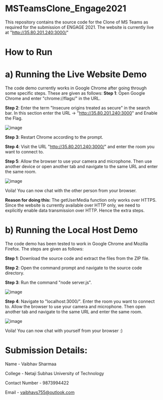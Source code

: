 # MSTeamsClone_Engage2021
This repository contains the source code for the Clone of MS Teams as required for the submission of ENGAGE 2021. 
The website is currently live at "http://35.80.201.240:3000/"

# How to Run
# a) Running the Live Website Demo
The code demo currently works in Google Chrome after going through some specific steps. These are given as follows:
**Step 1**: Open Google Chrome and enter "chrome://flags/" in the URL. 

**Step 2**: Enter the term "Insecure origins treated as secure" in the search bar. In this section enter the URL -> "http://35.80.201.240:3000" and Enable the Flag.

![image](https://user-images.githubusercontent.com/62774848/125496222-e211bfcc-1f84-4ffb-9f71-9b1be67712c0.png)

**Step 3**: Restart Chrome according to the prompt.

**Step 4**: Visit the URL "http://35.80.201.240:3000/" and enter the room you want to connect to. 

**Step 5**: Allow the browser to use your camera and microphone. Then use another device or open another tab and navigate to the same URL and enter the same room.

![image](https://user-images.githubusercontent.com/62774848/125506307-61689be8-882c-4dfa-ae6a-f31da8218678.png)

Voila! You can now chat with the other person from your browser.

**Reason for doing this:** The getUserMedia function only works over HTTPS. Since the website is currently available over HTTP only, we need to explicitly enable data transmission over HTTP. Hence the extra steps.


# b) Running the Local Host Demo
The code demo has been tested to work in Google Chrome and Mozilla Firefox. The steps are given as follows:

**Step 1**: Download the source code and extract the files from the ZIP file.

**Step 2**: Open the command prompt and navigate to the source code directory. 

**Step 3**: Run the command "node server.js". 

![image](https://user-images.githubusercontent.com/62774848/125500788-2bc19499-24f6-4c46-a7c7-a90b9ffce0d2.png)

**Step 4**: Navigate to "localhost:3000/". Enter the room you want to connect to. Allow the browser to use your camera and microphone. Then open another tab and navigate to the same URL and enter the same room.

![image](https://user-images.githubusercontent.com/62774848/125501205-b1b171a1-4518-4d10-8972-992db3e2da95.png)

Voila! You can now chat with yourself from your browser :)




# Submission Details:
Name - Vaibhav Sharmaa

College - Netaji Subhas University of Technology

Contact Number - 9873994422

Email - vaibhavs755@outlook.com
